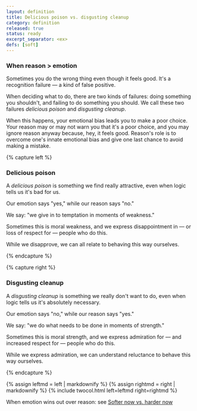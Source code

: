```yaml
---
layout: definition
title: Delicious poison vs. disgusting cleanup
category: definition
released: true
status: ready
excerpt_separator: <ex>
defs: [soft]
---
```


### When reason > emotion

Sometimes you do the wrong thing even though it feels good.
It's a recognition failure &mdash; a kind of false positive.

When deciding what to do, there are two kinds of failures:
doing something you shouldn't, and failing to do something you
should. We call these two failures *delicious poison* and
*disgusting cleanup*.

When this happens, your emotional bias leads you to make a poor
choice.  Your reason may or may not warn you that it's a poor choice,
and you may ignore reason anyway because, hey, it feels good.  Reason's role
is to overcome one's innate emotional bias and give one last chance to
avoid making a mistake.



{% capture left %}

### Delicious poison

A *delicious poison* is something we find really attractive, even when logic tells us it's bad for us.

Our emotion says "yes," while our reason says "no."

We say: "we give in to temptation in moments of weakness."

Sometimes this is moral weakness, and we express disappointment in
&mdash; or loss of respect for &mdash; people who do this.

While we disapprove, we can all relate to behaving this way ourselves.

{% endcapture %}

{% capture right %}

### Disgusting cleanup

A *disgusting cleanup* is something we really don't want to do, even when logic tells us it's
absolutely necessary.

Our emotion says "no," while our reason says "yes."

We say: "we do what needs to be done in moments of strength."

Sometimes this is moral strength, and we express admiration for &mdash; and increased
respect for &mdash; people who do this.

While we express admiration, we can understand reluctance to behave this way ourselves.

{% endcapture %}

{% assign leftmd = left | markdownify %}
{% assign rightmd = right | markdownify %}
{% include twocol.html left=leftmd right=rightmd %}

When emotion wins out over reason: see [Softer now vs. harder now](soft)
